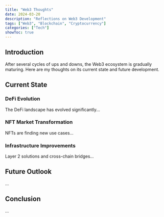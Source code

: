 ```yaml
---
title: "Web3 Thoughts"
date: 2024-03-20
description: "Reflections on Web3 Development"
tags: ["Web3", "Blockchain", "Cryptocurrency"]
categories: ["Tech"]
showToc: true
---
```


## Introduction

After several cycles of ups and downs, the Web3 ecosystem is gradually maturing. Here are my thoughts on its current state and future development.

## Current State

### DeFi Evolution

The DeFi landscape has evolved significantly...

### NFT Market Transformation

NFTs are finding new use cases...

### Infrastructure Improvements

Layer 2 solutions and cross-chain bridges...

## Future Outlook

...

## Conclusion

... 